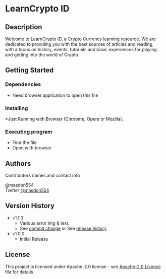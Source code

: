 # LearnCrypto ID

## Description
Welcome to LearnCrypto ID, a Crypto Currency learning resource. We are dedicated to providing you with the best sources of articles and reading, with a focus on history, events, tutorials and basic experiences for playing and getting into the world of Crypto.

## Getting Started

### Dependencies
* Need browser application to open this file

### Installing
*Just Running with Browser (Chroome, Opera or Mozilla).

### Executing program
* Find the file
* Open with browser

## Authors

Contributors names and contact info

@masdon554  
Twitter [@masdon554](https://twitter.com/masdon554)

## Version History
* v1.1.0
    * Various error img & text.
    * See [commit change]() or See [release history]()
* v1.0.0
    * Initial Release

## License
This project is licensed under Apache-2.0 license - see [Apache-2.0 Lisence](https://www.apache.org/licenses/LICENSE-2.0) file for details
